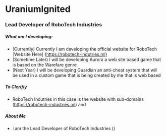 # UraniumIgnited
### Lead Developer of RoboTech Industries

##### What am I developing:
- (Currently) Currently I am developing the official website for RoboTech  [Website Here] {https://robotech-indutries.ml}
- (Sometime Later) I will be developing Aurora a web site based game that is based on the Warefare genre
- (Next Year) I will be developing Guardian an anti-cheat system that will be used in a custom game that is being created by me that is web based


##### To Clerifiy
- RoboTech Indutries in this case is the website with sub-domains (https://robotech-industries.ml) and 

##### About Me
- I am the Lead Developer of RoboTech Industries ()

